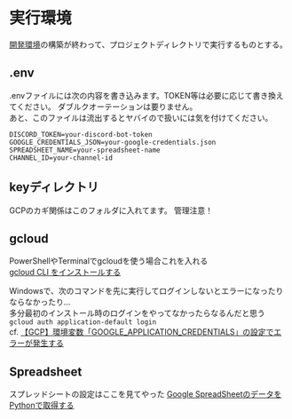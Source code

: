 # 実行環境
[開発環境](./devEnvironment.md)の構築が終わって、プロジェクトディレクトリで実行するものとする。

## .env
.envファイルには次の内容を書き込みます。TOKEN等は必要に応じて書き換えてください。 
ダブルクオーテーションは要りません。     
あと、このファイルは流出するとヤバイので扱いには気を付けてください。  
```.env
DISCORD_TOKEN=your-discord-bot-token
GOOGLE_CREDENTIALS_JSON=your-google-credentials.json
SPREADSHEET_NAME=your-spreadsheet-name
CHANNEL_ID=your-channel-id
```

## keyディレクトリ
GCPのカギ関係はこのフォルダに入れてます。
管理注意！

## gcloud
PowerShellやTerminalでgcloudを使う場合これを入れる  
[gcloud CLI をインストールする](https://cloud.google.com/sdk/docs/install?hl=ja)

Windowsで、次のコマンドを先に実行してログインしないとエラーになったりならなかったり...  
多分最初のインストール時のログインをやってなかったらなるんだと思う  
`gcloud auth application-default login`  
cf. [【GCP】環境変数「GOOGLE_APPLICATION_CREDENTIALS」の設定でエラーが発生する](https://qiita.com/sola-msr/items/8d5f4ae6485a8817edfe)

## Spreadsheet
スプレッドシートの設定はここを見てやった
[Google SpreadSheetのデータを Pythonで取得する](https://qiita.com/venect_qiita/items/4e0f00a70c1b57f948dd)
